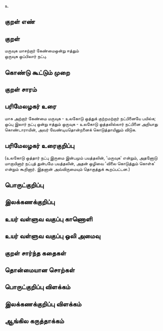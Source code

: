 உ

## குறள் எண் 


## குறள் 
மருவுக மாசற்றார் கேண்மைஒன்று ஈத்தும்  
ஒருவுக ஒப்பிலார் நட்பு.

## கொண்டு கூட்டும் முறை


## குறள் சாரம் 


## பரிமேலழகர் உரை
மாசு அற்றார் கேண்மை மருவுக - உலகோடு ஒத்துக் குற்றமற்றார் நட்பினையே பயில்க; ஒப்பு இலார் நட்பு ஒன்று ஈத்தும் ஒருவுக - உலகோடு ஒத்தலில்லார் நட்பினை அறியாது கொண்டாராயின், அவர் வேண்டியதொன்றனைக் கொடுத்தாயினும் விடுக. 
## பரிமேலழகர் உரைகுறிப்பு   
(உலகோடு ஒத்தார் நட்பு இருமை இன்பமும் பயத்தலின், 'மருவுக' என்றும், அதனோடு மாறாயினார் நட்புத் துன்பமே பயத்தலின், அதன் ஒழிவை 'விலை கொடுத்தும் கொள்க' என்றும் கூறினார். இதனான் அவ்விருமையும் தொகுத்துக் கூறப்பட்டன.)


## பொருட்குறிப்பு 


## இலக்கணக்குறிப்பு  


## உயர் வள்ளுவ வகுப்பு காணொளி


## உயர் வள்ளுவ வகுப்பு ஒலி அமைவு 

 
## குறள் சார்ந்த கதைகள் 


## தொன்மையான சொற்கள்


## பொருட்குறிப்பு விளக்கம்


## இலக்கணக்குறிப்பு விளக்கம்


## ஆங்கில கருத்தாக்கம் 


